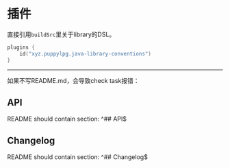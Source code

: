 # 插件
直接引用`buildSrc`里关于library的DSL。
```kotlin
plugins {
    id("xyz.puppylpg.java-library-conventions")
}
```

---

如果不写README.md，会导致check task报错：

## API
README should contain section: ^## API$

## Changelog
README should contain section: ^## Changelog$
